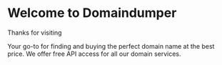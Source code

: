 
# Welcome to Domaindumper

Thanks for visiting

Your go-to for finding and buying the perfect domain name at the best price. We offer free API access for all our domain services.
